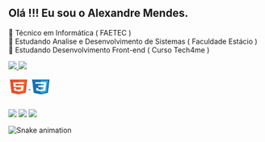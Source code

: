 ## Olá !!! Eu sou o Alexandre Mendes.

📌 Técnico em Informática ( FAETEC )
</br>
📌 Estudando Analise e Desenvolvimento de Sistemas ( Faculdade Estácio )
</br>
📌 Estudando Desenvolvimento Front-end ( Curso Tech4me )

<div>
  <a href="https://github.com/almendess">
  <img height="180em" src="https://github-readme-stats.vercel.app/api?username=almendess&show_icons=true&theme=gruvbox"/>
  <img height="180em" src="https://github-readme-stats.vercel.app/api/top-langs/?username=almendess&layout=compact&langs_count=16&theme=gruvbox"/>
</div>

<div style="display: inline_block"><br>
  <!--- <img align="center" alt="mendes-Js" height="30" width="40" src="https://raw.githubusercontent.com/devicons/devicon/master/icons/javascript/javascript-plain.svg"> --->
  <!--- <img align="center" alt="mendes-Ts" height="30" width="40" src="https://raw.githubusercontent.com/devicons/devicon/master/icons/typescript/typescript-plain.svg"> --->
  <!--- <img align="center" alt="mendes-React" height="30" width="40" src="https://raw.githubusercontent.com/devicons/devicon/master/icons/react/react-original.svg"> --->
  <img align="center" alt="mendes-HTML" height="30" width="40" src="https://raw.githubusercontent.com/devicons/devicon/master/icons/html5/html5-original.svg">
  <img align="center" alt="mendes-CSS" height="30" width="40" src="https://raw.githubusercontent.com/devicons/devicon/master/icons/css3/css3-original.svg">
  <!--- <img align="center" alt="mendes-Python" height="30" width="40" src="https://raw.githubusercontent.com/devicons/devicon/master/icons/python/python-original.svg"> --->
  <!--- <img align="center" alt="mendes-Csharp" height="30" width="40" src="https://raw.githubusercontent.com/devicons/devicon/master/icons/csharp/csharp-original.svg"> --->
</div>

  ##  

<div>
  <a href="https://www.linkedin.com/in/alexandre-mendes-ba7616247/" target="_blank"><img src="https://img.shields.io/badge/-LinkedIn-%230077B5?style=for-the-badge&logo=linkedin&logoColor=white" target="_blank"></a>
  <a href="mailto:alexandre.mendes2109@gmail.com"><img src="https://img.shields.io/badge/-Gmail-%23333?style=for-the-badge&logo=gmail&logoColor=white" target="_blank"></a>
  <a href="https://www.instagram.com/almendess/" target="_blank"><img src="https://img.shields.io/badge/-Instagram-%23E4405F?style=for-the-badge&logo=instagram&logoColor=white" target="_blank"></a>
</div>

![Snake animation](https://github.com/almendess)
